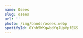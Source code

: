 ```yaml
---
name: Osees
slug: osees
url: ''
photo: /img/bands/osees.webp
spotifyId: 0Ynh5WKqwbdYqJUpVpfEGS
---
```

